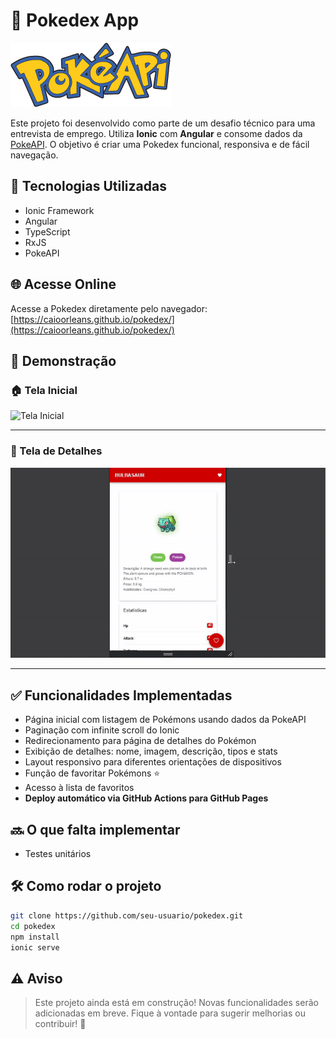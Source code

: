 # 📱 Pokedex App

![Pokedex Banner](https://raw.githubusercontent.com/PokeAPI/media/master/logo/pokeapi_256.png)

Este projeto foi desenvolvido como parte de um desafio técnico para uma entrevista de emprego. Utiliza **Ionic** com **Angular** e consome dados da [PokeAPI](https://pokeapi.co/). O objetivo é criar uma Pokedex funcional, responsiva e de fácil navegação.

## 🚀 Tecnologias Utilizadas

- Ionic Framework
- Angular
- TypeScript
- RxJS
- PokeAPI

## 🌐 Acesse Online

Acesse a Pokedex diretamente pelo navegador:  
[https://caioorleans.github.io/pokedex/](https://caioorleans.github.io/pokedex/)

## 🎥 Demonstração

### 🏠 Tela Inicial

![Tela Inicial](src/assets/gifs/home-screen.gif)

---

### 📄 Tela de Detalhes

![Tela de Detalhes](src/assets/gifs/details-screen.gif)

---

## ✅ Funcionalidades Implementadas

- Página inicial com listagem de Pokémons usando dados da PokeAPI
- Paginação com infinite scroll do Ionic
- Redirecionamento para página de detalhes do Pokémon
- Exibição de detalhes: nome, imagem, descrição, tipos e stats
- Layout responsivo para diferentes orientações de dispositivos
- Função de favoritar Pokémons ⭐
- Acesso à lista de favoritos
- **Deploy automático via GitHub Actions para GitHub Pages**

## 🔜 O que falta implementar

- Testes unitários

## 🛠️ Como rodar o projeto

```bash
git clone https://github.com/seu-usuario/pokedex.git
cd pokedex
npm install
ionic serve
```

## ⚠️ Aviso

> Este projeto ainda está em construção! Novas funcionalidades serão adicionadas em breve. Fique à vontade para sugerir melhorias ou contribuir! 🚧